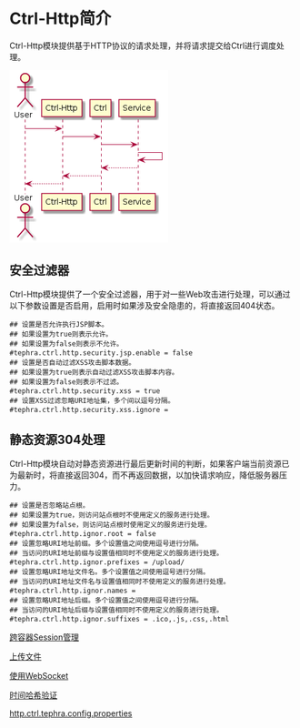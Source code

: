 # Ctrl-Http简介
Ctrl-Http模块提供基于HTTP协议的请求处理，并将请求提交给Ctrl进行调度处理。

![HTTP处理流程](doc/uml/sequence.png "HTTP处理流程")

## 安全过滤器
Ctrl-Http模块提供了一个安全过滤器，用于对一些Web攻击进行处理，可以通过以下参数设置是否启用，启用时如果涉及安全隐患的，将直接返回404状态。
```properties
## 设置是否允许执行JSP脚本。
## 如果设置为true则表示允许。
## 如果设置为false则表示不允许。
#tephra.ctrl.http.security.jsp.enable = false
## 设置是否自动过滤XSS攻击脚本数据。
## 如果设置为true则表示自动过滤XSS攻击脚本内容。
## 如果设置为false则表示不过滤。
#tephra.ctrl.http.security.xss = true
## 设置XSS过滤忽略URI地址集，多个间以逗号分隔。
#tephra.ctrl.http.security.xss.ignore =
```
## 静态资源304处理
Ctrl-Http模块自动对静态资源进行最后更新时间的判断，如果客户端当前资源已为最新时，将直接返回304，而不再返回数据，以加快请求响应，降低服务器压力。
```properties
## 设置是否忽略站点根。
## 如果设置为true，则访问站点根时不使用定义的服务进行处理。
## 如果设置为false，则访问站点根时使用定义的服务进行处理。
#tephra.ctrl.http.ignor.root = false
## 设置忽略URI地址前缀。多个设置值之间使用逗号进行分隔。
## 当访问的URI地址前缀与设置值相同时不使用定义的服务进行处理。
#tephra.ctrl.http.ignor.prefixes = /upload/
## 设置忽略URI地址文件名。多个设置值之间使用逗号进行分隔。
## 当访问的URI地址文件名与设置值相同时不使用定义的服务进行处理。
#tephra.ctrl.http.ignor.names =
## 设置忽略URI地址后缀。多个设置值之间使用逗号进行分隔。
## 当访问的URI地址后缀与设置值相同时不使用定义的服务进行处理。
#tephra.ctrl.http.ignor.suffixes = .ico,.js,.css,.html
```

[跨容器Session管理](doc/session.md "跨容器Session管理")

[上传文件](doc/upload.md "上传文件")

[使用WebSocket](doc/web-socket.md "使用WebSocket")

[时间哈希验证](doc/time-hash.md "时间哈希验证")

[http.ctrl.tephra.config.properties](doc/config.md "http.ctrl.tephra.config.properties")